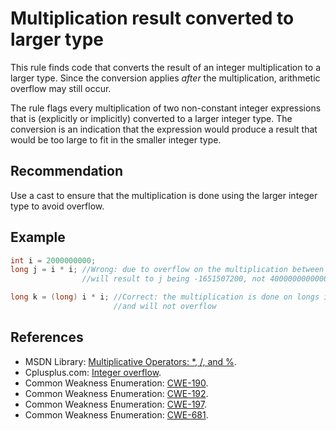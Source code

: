 # Multiplication result converted to larger type
This rule finds code that converts the result of an integer multiplication to a larger type. Since the conversion applies *after* the multiplication, arithmetic overflow may still occur.

The rule flags every multiplication of two non-constant integer expressions that is (explicitly or implicitly) converted to a larger integer type. The conversion is an indication that the expression would produce a result that would be too large to fit in the smaller integer type.


## Recommendation
Use a cast to ensure that the multiplication is done using the larger integer type to avoid overflow.


## Example

```cpp
int i = 2000000000;
long j = i * i; //Wrong: due to overflow on the multiplication between ints, 
                //will result to j being -1651507200, not 4000000000000000000

long k = (long) i * i; //Correct: the multiplication is done on longs instead of ints, 
                       //and will not overflow

```

## References
* MSDN Library: [Multiplicative Operators: \*, /, and %](http://msdn.microsoft.com/en-us/library/ty2ax9z9%28v=vs.71%29.aspx).
* Cplusplus.com: [Integer overflow](http://www.cplusplus.com/articles/DE18T05o/).
* Common Weakness Enumeration: [CWE-190](https://cwe.mitre.org/data/definitions/190.html).
* Common Weakness Enumeration: [CWE-192](https://cwe.mitre.org/data/definitions/192.html).
* Common Weakness Enumeration: [CWE-197](https://cwe.mitre.org/data/definitions/197.html).
* Common Weakness Enumeration: [CWE-681](https://cwe.mitre.org/data/definitions/681.html).
